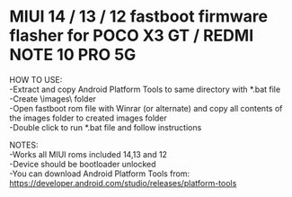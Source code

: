 # MIUI 14 / 13 / 12 fastboot firmware flasher for POCO X3 GT / REDMI NOTE 10 PRO 5G
  
HOW TO USE:  
-Extract and copy Android Platform Tools to same directory with *.bat file  
-Create \images\ folder  
-Open fastboot rom file with Winrar (or alternate) and copy all contents of the images folder to created images folder  
-Double click to run *.bat file and follow instructions  
  
NOTES:   
-Works all MIUI roms included 14,13 and 12  
-Device should be bootloader unlocked  
-You can download Android Platform Tools from: https://developer.android.com/studio/releases/platform-tools  
